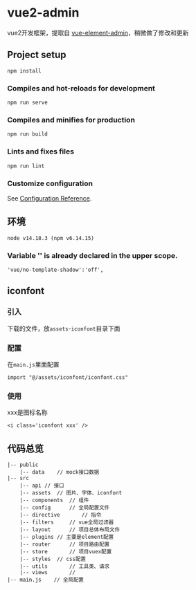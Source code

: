 # vue2-admin

vue2开发框架，提取自 [vue-element-admin](https://github.com/PanJiaChen/vue-element-admin/)，稍微做了修改和更新

## Project setup
```
npm install
```

### Compiles and hot-reloads for development
```
npm run serve
```

### Compiles and minifies for production
```
npm run build
```

### Lints and fixes files
```
npm run lint
```

### Customize configuration
See [Configuration Reference](https://cli.vuejs.org/config/).


## 环境

```
node v14.18.3 (npm v6.14.15)
```

### Variable '' is already declared in the upper scope.

```
'vue/no-template-shadow':'off',
```

## iconfont

### 引入

下载的文件，放`assets`-`iconfont`目录下面

### 配置

在`main.js`里面配置

```
import "@/assets/iconfont/iconfont.css"
```

### 使用

xxx是图标名称

```
<i class='iconfont xxx' />
```

## 代码总览

``` 
|-- public
	|-- data	// mock接口数据
|-- src
	|-- api	// 接口
	|-- assets	// 图片、字体、iconfont
    |-- components 	// 组件
    |-- config		// 全局配置文件
    |-- directive		// 指令
    |-- filters		// vue全局过滤器
    |-- layout		// 项目总体布局文件
    |-- plugins	// 主要是element配置
    |-- router		// 项目路由配置
    |-- store		// 项目vuex配置
    |-- styles 	// css配置
    |-- utils 		// 工具类、请求
    |-- views		//
|-- main.js    // 全局配置
```
